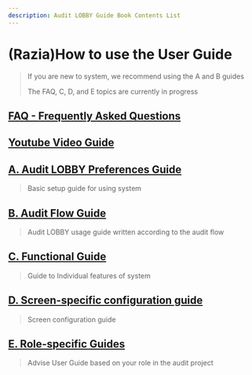 ```yaml
---
description: Audit LOBBY Guide Book Contents List
---
```


# \(Razia\)How to use the User Guide

> If you are new to system, we recommend using the A and B guides
>
> The FAQ, C, D, and  E topics are currently in progress

## [FAQ - Frequently Asked Questions](../audit-lobby-faq/)

## [Youtube Video Guide](https://www.youtube.com/channel/UCWBSEXcL8zGCrOhRF-xatug)

## [A. Audit LOBBY Preferences Guide](setup/)

> Basic setup guide for using system

## [B. Audit Flow Guide](guide-by-scenario/)

> Audit LOBBY usage guide written according to the audit flow

## [C. Functional Guide](guide-by-function/)

> Guide to Individual features of system

## [D. Screen-specific configuration guide](contents.md)

> Screen configuration guide

## [E. Role-specific Guides](contents.md)

> Advise User Guide based on your role in the audit project

